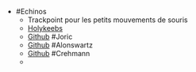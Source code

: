 - #Echinos
	- Trackpoint pour les petits mouvements de souris
	- [Holykeebs](https://holykeebs.com/products/trackpoint-module)
	- [Github](https://github.com/joric/jorne/wiki/Trackpoint) #Joric
	- [Github](https://github.com/alonswartz/trackpoint) #Alonswartz
	- [Github](https://github.com/crehmann/Buzzard/wiki) #Crehmann
	-